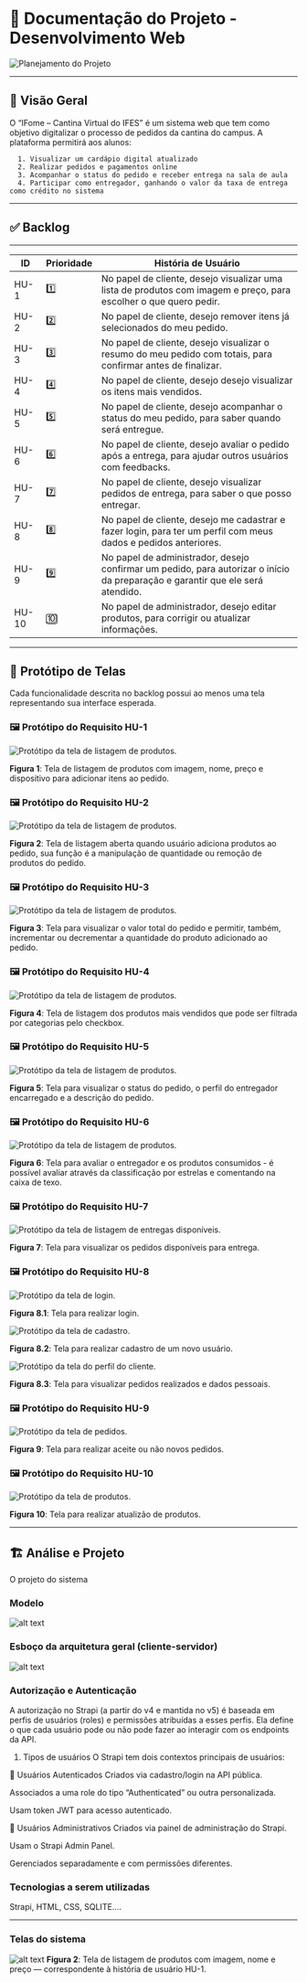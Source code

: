 # 📘 Documentação do Projeto - Desenvolvimento Web

![Planejamento do Projeto](./PMC_IFome.jpg)

---

## 🧾 Visão Geral

O “IFome – Cantina Virtual do IFES” é um sistema web que tem como objetivo digitalizar o processo de pedidos da cantina do campus. A plataforma permitirá aos alunos:

      1. Visualizar um cardápio digital atualizado
      2. Realizar pedidos e pagamentos online
      3. Acompanhar o status do pedido e receber entrega na sala de aula
      4. Participar como entregador, ganhando o valor da taxa de entrega como crédito no sistema

---

## ✅ Backlog

______________________________________________________________________________________________________________________________________________
|  ID   | Prioridade |                                     História de Usuário                                                               |
|-------|------------|-----------------------------------------------------------------------------------------------------------------------|
| HU-1  |    1️⃣      | No papel de cliente, desejo visualizar uma lista de produtos com imagem e preço, para escolher o que quero pedir.    |
| HU-2  |    2️⃣      | No papel de cliente, desejo remover itens já selecionados do meu pedido.                                             |
| HU-3  |    3️⃣      | No papel de cliente, desejo visualizar o resumo do meu pedido com totais, para confirmar antes de finalizar.         |
| HU-4  |    4️⃣      | No papel de cliente, desejo desejo visualizar os itens mais vendidos.                  |
| HU-5  |    5️⃣      | No papel de cliente, desejo acompanhar o status do meu pedido, para saber quando será entregue.                      |
| HU-6  |    6️⃣      | No papel de cliente, desejo avaliar o pedido após a entrega, para ajudar outros usuários com feedbacks.              |
| HU-7  |    7️⃣      | No papel de cliente, desejo visualizar pedidos de entrega, para saber o que posso entregar.                          |
| HU-8  |    8️⃣      | No papel de cliente, desejo me cadastrar e fazer login, para ter um perfil com meus dados e pedidos anteriores.      |
| HU-9  |    9️⃣      | No papel de administrador, desejo confirmar um pedido, para autorizar o início da preparação e garantir que ele será atendido. 
| HU-10 |    🔟      | No papel de administrador, desejo editar produtos, para corrigir ou atualizar informações.                           |

---

## 🎨 Protótipo de Telas

Cada funcionalidade descrita no backlog possui ao menos uma tela representando sua interface esperada.

### 🖼️ Protótipo do Requisito HU-1

![Protótipo da tela de listagem de produtos](telas/HU-1.png).

**Figura 1**: Tela de listagem de produtos com imagem, nome, preço e dispositivo para adicionar itens ao pedido.


### 🖼️ Protótipo do Requisito HU-2

![Protótipo da tela de listagem de produtos](telas/HU-2.png).

**Figura 2**: Tela de listagem aberta quando usuário adiciona produtos ao pedido, sua função é a manipulação de quantidade ou remoção de produtos do pedido.


### 🖼️ Protótipo do Requisito HU-3

![Protótipo da tela de listagem de produtos](telas/HU-3.png).

**Figura 3**: Tela para visualizar o valor total do pedido e permitir, também, incrementar ou decrementar a quantidade do produto adicionado ao pedido.


### 🖼️ Protótipo do Requisito HU-4

![Protótipo da tela de listagem de produtos](telas/HU-4.png).

**Figura 4**: Tela de listagem dos produtos mais vendidos que pode ser filtrada por categorias pelo checkbox.


### 🖼️ Protótipo do Requisito HU-5

![Protótipo da tela de listagem de produtos](telas/HU-5.png).

**Figura 5**: Tela para visualizar o status do pedido, o perfil do entregador encarregado e a descrição do pedido.


### 🖼️ Protótipo do Requisito HU-6

![Protótipo da tela de listagem de produtos](telas/HU-6.png).

**Figura 6**: Tela para avaliar o entregador e os produtos consumidos - é possível avaliar através da classificação por estrelas e comentando na caixa de texo. 


### 🖼️ Protótipo do Requisito HU-7

![Protótipo da tela de listagem de entregas disponíveis](telas/HU-7.png).

**Figura 7**: Tela para visualizar os pedidos disponíveis para entrega.


### 🖼️ Protótipo do Requisito HU-8

![Protótipo da tela de login](telas/HU-8pt1.jpg).

**Figura 8.1**: Tela para realizar login.

![Protótipo da tela de cadastro](telas/HU-8pt2.jpg).

**Figura 8.2**: Tela para realizar cadastro de um novo usuário.

![Protótipo da tela do perfil do cliente](telas/HU-8pt3.jpg).

**Figura 8.3**: Tela para visualizar pedidos realizados e dados pessoais.


### 🖼️ Protótipo do Requisito HU-9

![Protótipo da tela de pedidos](telas/HU-9.jpg).

**Figura 9**: Tela para realizar aceite ou não novos pedidos.


### 🖼️ Protótipo do Requisito HU-10

![Protótipo da tela de produtos](telas/HU-10.jpg).

**Figura 10**: Tela para realizar atualizão de produtos.


---

## 🏗 Análise e Projeto 

O projeto  do sistema 

### Modelo 

![alt text](image-1.png)

### Esboço da arquitetura geral (cliente-servidor)


![alt text](image.png)


### Autorização  e Autenticação 
A autorização no Strapi (a partir do v4 e mantida no v5) é baseada em perfis de usuários (roles) e permissões atribuídas a esses perfis. Ela define o que cada usuário pode ou não pode fazer ao interagir com os endpoints da API.

1. Tipos de usuários
O Strapi tem dois contextos principais de usuários:

🔹 Usuários Autenticados
Criados via cadastro/login na API pública.

Associados a uma role do tipo “Authenticated” ou outra personalizada.

Usam token JWT para acesso autenticado.

🔸 Usuários Administrativos
Criados via painel de administração do Strapi.

Usam o Strapi Admin Panel.

Gerenciados separadamente e com permissões diferentes.


### Tecnologias a serem utilizadas 
Strapi, HTML, CSS, SQLITE....

---

### Telas do sistema

![alt text](tela1-1.png)
**Figura 2**: Tela de listagem de produtos com imagem, nome e preço — correspondente à história de usuário HU-1.


